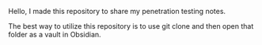 Hello, I made this repository to share my penetration testing notes. 

The best way to utilize this repository is to use git clone and then open that folder as a vault in Obsidian.
